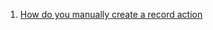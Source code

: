 

1. [How do you manually create a record action](../Data/Records/RecordActions.md#ceate-record-action-manually)